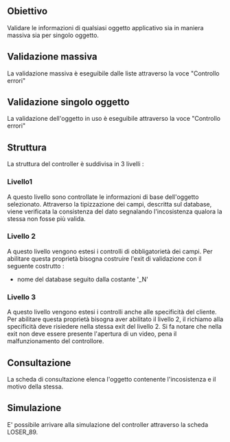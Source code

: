 ## Obiettivo
Validare le informazioni di qualsiasi oggetto applicativo sia in maniera massiva sia per singolo oggetto.
## Validazione massiva
La validazione massiva è eseguibile dalle liste attraverso la voce  "Controllo errori"
## Validazione singolo oggetto
La validazione dell'oggetto in uso è eseguibile attraverso la voce  "Controllo errori"

## Struttura
La struttura del controller è suddivisa in 3 livelli : 
### Livello1
A questo livello sono controllate le informazioni di base dell'oggetto selezionato. Attraverso la tipizzazione dei campi, descritta sul database, viene verificata la consistenza del dato segnalando l'incosistenza qualora la stessa non fosse più valida.
### Livello 2
A questo livello vengono estesi i controlli di obbligatorietà dei campi. Per abilitare questa proprietà bisogna costruire l'exit di validazione con il seguente costrutto : 
-  nome del database seguito dalla costante '_N'
### Livello 3
A questo livello vengono estesi i controlli anche alle specificità del cliente. Per abilitare questa proprietà bisogna aver abilitato il livello 2, il richiamo alla specificità deve risiedere nella stessa exit del livello 2.
Si fa notare che nella exit non deve essere presente l'apertura di un video, pena il malfunzionamento del controllore.

## Consultazione
La scheda di consultazione elenca l'oggetto contenente l'incosistenza e il motivo della stessa.

## Simulazione
E' possibile arrivare alla simulazione del controller attraverso la scheda LOSER_89.


